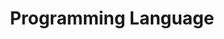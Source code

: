 ---
layout: posts_by_category
categories: PL
title: Programming Language
permalink: /category/PL
---